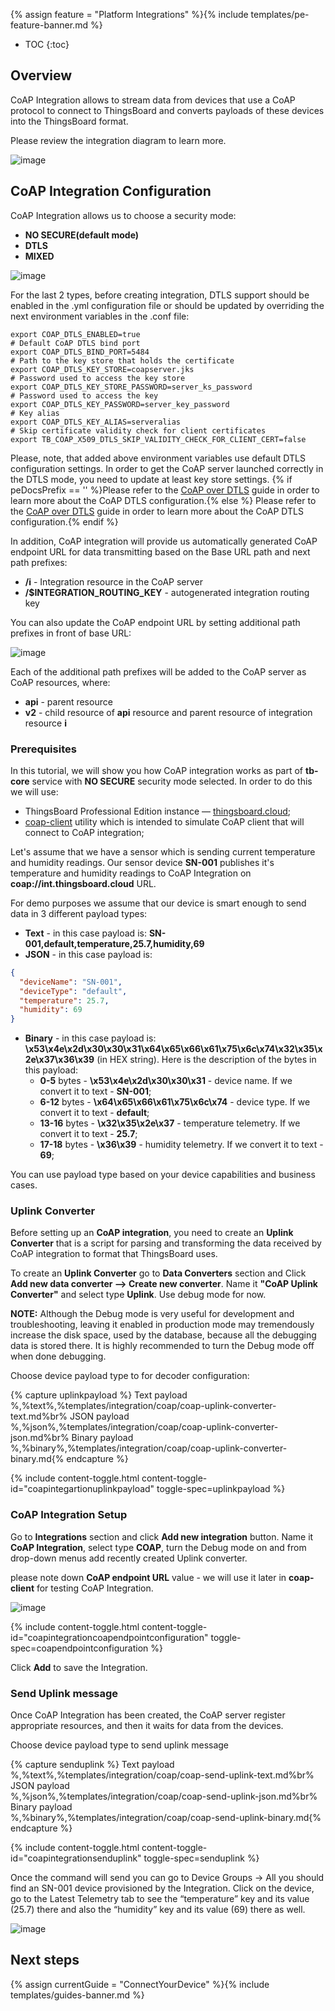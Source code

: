 {% assign feature = "Platform Integrations" %}{% include templates/pe-feature-banner.md %}

* TOC
{:toc}

## Overview

CoAP Integration allows to stream data from devices that use a CoAP protocol to connect to ThingsBoard and converts payloads of these devices into the ThingsBoard format.

Please review the integration diagram to learn more.

![image](/images/user-guide/integrations/coap-integration.svg)

## CoAP Integration Configuration

CoAP Integration allows us to choose a security mode:

- **NO SECURE(default mode)**  
- **DTLS**
- **MIXED**

![image](/images/user-guide/integrations/coap/coap-integration-modes.png)
 
For the last 2 types, before creating integration, DTLS support should be enabled in the .yml configuration file or should be updated by overriding the next environment variables in the .conf file:

```
export COAP_DTLS_ENABLED=true
# Default CoAP DTLS bind port
export COAP_DTLS_BIND_PORT=5484 
# Path to the key store that holds the certificate
export COAP_DTLS_KEY_STORE=coapserver.jks 
# Password used to access the key store
export COAP_DTLS_KEY_STORE_PASSWORD=server_ks_password
# Password used to access the key
export COAP_DTLS_KEY_PASSWORD=server_key_password
# Key alias
export COAP_DTLS_KEY_ALIAS=serveralias
# Skip certificate validity check for client certificates
export TB_COAP_X509_DTLS_SKIP_VALIDITY_CHECK_FOR_CLIENT_CERT=false
```

Please, note, that added above environment variables use default DTLS configuration settings. In order to get the CoAP server launched correctly in the DTLS mode, you need to update at least key store settings. {% if peDocsPrefix == '' %}Please refer to the [CoAP over DTLS](/docs/user-guide/coap-over-dtls) guide in order to learn more about the CoAP DTLS configuration.{% else %} Please refer to the [CoAP over DTLS](/docs/{{docsPrefix}}/user-guide/coap-over-dtls) guide in order to learn more about the CoAP DTLS configuration.{% endif %}

In addition, CoAP integration will provide us automatically generated CoAP endpoint URL for data transmitting based on the Base URL path and next path prefixes: 
 - **/i** - Integration resource in the CoAP server
 - **/$INTEGRATION_ROUTING_KEY** - autogenerated integration routing key
 
You can also update the CoAP endpoint URL by setting additional path prefixes in front of base URL:

![image](/images/user-guide/integrations/coap/coap-integration-configuration-extra-path-prefix.png)

Each of the additional path prefixes will be added to the CoAP server as CoAP resources, where:
- **api** - parent resource
- **v2** - child resource of **api** resource and parent resource of integration resource **i**

### Prerequisites

In this tutorial, we will show you how CoAP integration works as part of **tb-core** service with **NO SECURE** security mode selected. In order to do this we will use: 

- ThingsBoard Professional Edition instance — [thingsboard.cloud](https://thingsboard.cloud); 
- [coap-client](http://manpages.ubuntu.com/manpages/focal/man5/coap-client.5.html) utility which is intended to simulate CoAP client that will connect to CoAP integration;

Let's assume that we have a sensor which is sending current temperature and humidity readings.
Our sensor device **SN-001** publishes it's temperature and humidity readings to CoAP Integration on **coap://int.thingsboard.cloud** URL.

For demo purposes we assume that our device is smart enough to send data in 3 different payload types:
- **Text** - in this case payload is: **SN-001,default,temperature,25.7,humidity,69**
- **JSON** - in this case payload is:

```json
{
  "deviceName": "SN-001",
  "deviceType": "default",
  "temperature": 25.7,
  "humidity": 69
}
```

- **Binary** - in this case payload is: **\x53\x4e\x2d\x30\x30\x31\x64\x65\x66\x61\x75\x6c\x74\x32\x35\x2e\x37\x36\x39** (in HEX string).
  Here is the description of the bytes in this payload:
    - **0-5** bytes - **\x53\x4e\x2d\x30\x30\x31** - device name. If we convert it to text - **SN-001**;
    - **6-12** bytes - **\x64\x65\x66\x61\x75\x6c\x74** - device type. If we convert it to text - **default**;
    - **13-16** bytes - **\x32\x35\x2e\x37** - temperature telemetry. If we convert it to text - **25.7**;
    - **17-18** bytes - **\x36\x39** - humidity telemetry. If we convert it to text - **69**;

You can use payload type based on your device capabilities and business cases.

### Uplink Converter

Before setting up an **CoAP integration**, you need to create an **Uplink Converter** that is a script for parsing and transforming the data received by CoAP integration to format that ThingsBoard uses.

To create an **Uplink Converter** go to **Data Converters** section and Click **Add new data converter —> Create new converter**.
Name it **"CoAP Uplink Converter"** and select type **Uplink**. Use debug mode for now.

**NOTE:** Although the Debug mode is very useful for development and troubleshooting, leaving it enabled in production mode may tremendously increase the disk space, used by the database, because all the debugging data is stored there. It is highly recommended to turn the Debug mode off when done debugging.

Choose device payload type to for decoder configuration:

{% capture uplinkpayload %}
Text payload<br/>%,%text%,%templates/integration/coap/coap-uplink-converter-text.md%br%
JSON payload<br/>%,%json%,%templates/integration/coap/coap-uplink-converter-json.md%br%
Binary payload<br/>%,%binary%,%templates/integration/coap/coap-uplink-converter-binary.md{% endcapture %}

{% include content-toggle.html content-toggle-id="coapintegartionuplinkpayload" toggle-spec=uplinkpayload %}

### CoAP Integration Setup

Go to **Integrations** section and click **Add new integration** button. Name it **CoAP Integration**, select type **COAP**, turn the Debug mode on and from drop-down menus add recently created Uplink converter.

please note down **CoAP endpoint URL** value - we will use it later in **coap-client** for testing CoAP Integration.

![image](/images/user-guide/integrations/coap/coap-integration-setup.png)

{% include content-toggle.html content-toggle-id="coapintegrationcoapendpointconfiguration" toggle-spec=coapendpointconfiguration %}

Click **Add** to save the Integration.

### Send Uplink message

Once CoAP Integration has been created, the CoAP server register appropriate resources, and then it waits for data from the devices.

Choose device payload type to send uplink message

{% capture senduplink %}
Text payload<br/>%,%text%,%templates/integration/coap/coap-send-uplink-text.md%br%
JSON payload<br/>%,%json%,%templates/integration/coap/coap-send-uplink-json.md%br%
Binary payload<br/>%,%binary%,%templates/integration/coap/coap-send-uplink-binary.md{% endcapture %}

{% include content-toggle.html content-toggle-id="coapintegrationsenduplink" toggle-spec=senduplink %}

Once the command will send you can go to Device Groups -> All you should find an SN-001 device provisioned by the Integration. 
Click on the device, go to the Latest Telemetry tab to see the “temperature” key and its value (25.7) there and also the “humidity” key and its value (69) there as well.

![image](/images/user-guide/integrations/coap/coap-integration-test-uplink.png)

## Next steps

{% assign currentGuide = "ConnectYourDevice" %}{% include templates/guides-banner.md %}
    
